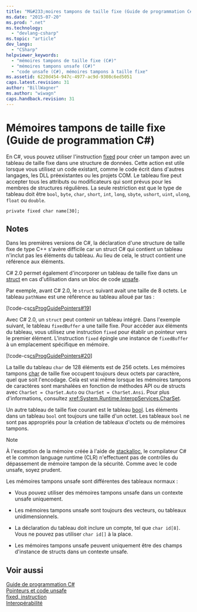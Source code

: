 ```yaml
---
title: "M&#233;moires tampons de taille fixe (Guide de programmation C#) | Microsoft Docs"
ms.date: "2015-07-20"
ms.prod: ".net"
ms.technology: 
  - "devlang-csharp"
ms.topic: "article"
dev_langs: 
  - "CSharp"
helpviewer_keywords: 
  - "mémoires tampons de taille fixe (C#)"
  - "mémoires tampons unsafe (C#)"
  - "code unsafe (C#), mémoires tampons à taille fixe"
ms.assetid: 6220d454-947c-4977-ac9d-9308c6ed5051
caps.latest.revision: 31
author: "BillWagner"
ms.author: "wiwagn"
caps.handback.revision: 31
---
```

# M&#233;moires tampons de taille fixe (Guide de programmation C#)
En C\#, vous pouvez utiliser l'instruction [fixed](../../../csharp/language-reference/keywords/fixed-statement.md) pour créer un tampon avec un tableau de taille fixe dans une structure de données.  Cette action est utile lorsque vous utilisez un code existant, comme le code écrit dans d'autres langages, les DLL préexistantes ou les projets COM.  Le tableau fixe peut accepter tous les attributs ou modificateurs qui sont prévus pour les membres de structures régulières.  La seule restriction est que le type de tableau doit être `bool`, `byte`, `char`, `short`, `int`, `long`, `sbyte`, `ushort`, `uint`, `ulong`, `float` ou `double`.  
  
```  
private fixed char name[30];  
```  
  
## Notes  
 Dans les premières versions de C\#, la déclaration d'une structure de taille fixe de type C\+\+ s'avère difficile car un struct C\# qui contient un tableau n'inclut pas les éléments du tableau.  Au lieu de cela, le struct contient une référence aux éléments.  
  
 C\# 2.0 permet également d'incorporer un tableau de taille fixe dans un [struct](../../../csharp/language-reference/keywords/struct.md) en cas d'utilisation dans un bloc de code [unsafe](../../../csharp/language-reference/keywords/unsafe.md).  
  
 Par exemple, avant C\# 2.0, le `struct` suivant avait une taille de 8 octets.  Le tableau `pathName` est une référence au tableau alloué par tas :  
  
 [!code-cs[csProgGuidePointers#19](../../../csharp/programming-guide/unsafe-code-pointers/codesnippet/csharp/Pointers/Pointers.cs#19)]  
  
 Avec C\# 2.0, un `struct` peut contenir un tableau intégré.  Dans l'exemple suivant, le tableau `fixedBuffer` a une taille fixe.  Pour accéder aux éléments du tableau, vous utilisez une instruction `fixed` pour établir un pointeur vers le premier élément.  L'instruction `fixed` épingle une instance de `fixedBuffer` à un emplacement spécifique en mémoire.  
  
 [!code-cs[csProgGuidePointers#20](../../../csharp/programming-guide/unsafe-code-pointers/codesnippet/csharp/Pointers/Pointers.cs#20)]  
  
 La taille du tableau `char` de 128 éléments est de 256 octets.  Les mémoires tampons [char](../../../csharp/language-reference/keywords/char.md) de taille fixe occupent toujours deux octets par caractère, quel que soit l'encodage.  Cela est vrai même lorsque les mémoires tampons de caractères sont marshalées en fonction de méthodes API ou de structs avec `CharSet = CharSet.Auto` ou `CharSet = CharSet.Ansi`.  Pour plus d'informations, consultez <xref:System.Runtime.InteropServices.CharSet>.  
  
 Un autre tableau de taille fixe courant est le tableau [bool](../../../csharp/language-reference/keywords/bool.md).  Les éléments dans un tableau `bool` ont toujours une taille d'un octet.  Les tableaux `bool` ne sont pas appropriés pour la création de tableaux d'octets ou de mémoires tampons.  
  
> [!NOTE]
>  À l'exception de la mémoire créée à l'aide de [stackalloc](../../../csharp/language-reference/keywords/stackalloc.md), le compilateur C\# et le common language runtime \(CLR\) n'effectuent pas de contrôles du dépassement de mémoire tampon de la sécurité.  Comme avec le code unsafe, soyez prudent.  
  
 Les mémoires tampons unsafe sont différentes des tableaux normaux :  
  
-   Vous pouvez utiliser des mémoires tampons unsafe dans un contexte unsafe uniquement.  
  
-   Les mémoires tampons unsafe sont toujours des vecteurs, ou tableaux unidimensionnels.  
  
-   La déclaration du tableau doit inclure un compte, tel que `char id[8]`.  Vous ne pouvez pas utiliser `char id[]` à la place.  
  
-   Les mémoires tampons unsafe peuvent uniquement être des champs d'instance de structs dans un contexte unsafe.  
  
## Voir aussi  
 [Guide de programmation C\#](../../../csharp/programming-guide/index.md)   
 [Pointeurs et code unsafe](../../../csharp/programming-guide/unsafe-code-pointers/index.md)   
 [fixed, instruction](../../../csharp/language-reference/keywords/fixed-statement.md)   
 [Interopérabilité](../../../csharp/programming-guide/interop/interoperability.md)